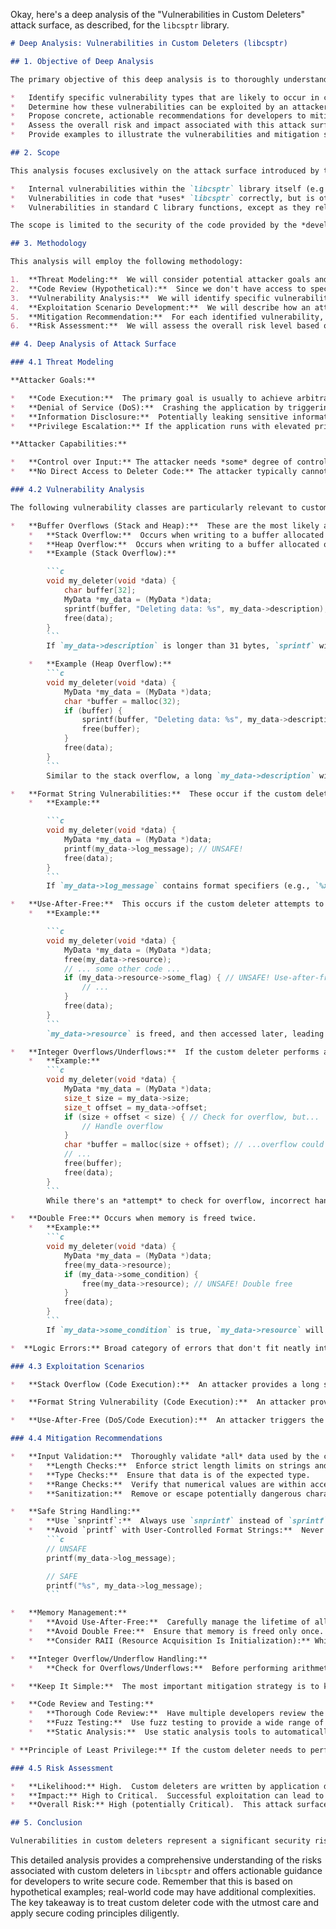 Okay, here's a deep analysis of the "Vulnerabilities in Custom Deleters" attack surface, as described, for the `libcsptr` library.

```markdown
# Deep Analysis: Vulnerabilities in Custom Deleters (libcsptr)

## 1. Objective of Deep Analysis

The primary objective of this deep analysis is to thoroughly understand the security implications of using custom deleters within the `libcsptr` library.  We aim to:

*   Identify specific vulnerability types that are likely to occur in custom deleters.
*   Determine how these vulnerabilities can be exploited by an attacker.
*   Propose concrete, actionable recommendations for developers to mitigate these risks.
*   Assess the overall risk and impact associated with this attack surface.
*   Provide examples to illustrate the vulnerabilities and mitigation strategies.

## 2. Scope

This analysis focuses exclusively on the attack surface introduced by the *custom deleter* functionality provided by `libcsptr`.  It does *not* cover:

*   Internal vulnerabilities within the `libcsptr` library itself (e.g., bugs in its memory management).
*   Vulnerabilities in code that *uses* `libcsptr` correctly, but is otherwise insecure.
*   Vulnerabilities in standard C library functions, except as they relate to misuse within custom deleters.

The scope is limited to the security of the code provided by the *developer* as a custom deleter.

## 3. Methodology

This analysis will employ the following methodology:

1.  **Threat Modeling:**  We will consider potential attacker goals and capabilities related to exploiting custom deleter vulnerabilities.
2.  **Code Review (Hypothetical):**  Since we don't have access to specific custom deleter implementations, we will analyze *hypothetical* but realistic examples of vulnerable code.  This will include common C programming errors.
3.  **Vulnerability Analysis:**  We will identify specific vulnerability classes (e.g., buffer overflows, format string bugs, use-after-free) that are relevant to custom deleters.
4.  **Exploitation Scenario Development:**  We will describe how an attacker might exploit these vulnerabilities to achieve their goals.
5.  **Mitigation Recommendation:**  For each identified vulnerability, we will provide specific, actionable mitigation strategies.
6.  **Risk Assessment:**  We will assess the overall risk level based on the likelihood and impact of successful exploitation.

## 4. Deep Analysis of Attack Surface

### 4.1 Threat Modeling

**Attacker Goals:**

*   **Code Execution:**  The primary goal is usually to achieve arbitrary code execution within the context of the application using `libcsptr`. This allows the attacker to take full control of the process.
*   **Denial of Service (DoS):**  Crashing the application by triggering a segmentation fault or other fatal error.
*   **Information Disclosure:**  Potentially leaking sensitive information if the custom deleter interacts with data that should remain confidential.  This is less likely but possible.
*   **Privilege Escalation:** If the application runs with elevated privileges, code execution could lead to privilege escalation.

**Attacker Capabilities:**

*   **Control over Input:** The attacker needs *some* degree of control over the data associated with the object being managed by the `csptr`.  This control might be indirect.  For example, if the `csptr` manages a network packet, the attacker might control the packet's contents.
*   **No Direct Access to Deleter Code:** The attacker typically cannot directly modify the custom deleter's source code.  They must exploit existing vulnerabilities.

### 4.2 Vulnerability Analysis

The following vulnerability classes are particularly relevant to custom deleters:

*   **Buffer Overflows (Stack and Heap):**  These are the most likely and dangerous vulnerabilities.  They occur when a custom deleter writes data beyond the allocated bounds of a buffer.
    *   **Stack Overflow:**  Occurs when writing to a buffer allocated on the stack.  Easier to exploit for code execution due to the presence of the return address on the stack.
    *   **Heap Overflow:**  Occurs when writing to a buffer allocated on the heap.  Can be used to overwrite other heap-allocated data, potentially leading to code execution through function pointer overwrites or other techniques.
    *   **Example (Stack Overflow):**

        ```c
        void my_deleter(void *data) {
            char buffer[32];
            MyData *my_data = (MyData *)data;
            sprintf(buffer, "Deleting data: %s", my_data->description); // UNSAFE!
            free(data);
        }
        ```
        If `my_data->description` is longer than 31 bytes, `sprintf` will write past the end of `buffer`, causing a stack overflow.

    *   **Example (Heap Overflow):**
        ```c
        void my_deleter(void *data) {
            MyData *my_data = (MyData *)data;
            char *buffer = malloc(32);
            if (buffer) {
                sprintf(buffer, "Deleting data: %s", my_data->description); // UNSAFE!
                free(buffer);
            }
            free(data);
        }
        ```
        Similar to the stack overflow, a long `my_data->description` will cause a heap overflow.

*   **Format String Vulnerabilities:**  These occur if the custom deleter uses a format string function (e.g., `printf`, `sprintf`) with a format string that is controlled, even partially, by the attacker.
    *   **Example:**

        ```c
        void my_deleter(void *data) {
            MyData *my_data = (MyData *)data;
            printf(my_data->log_message); // UNSAFE!
            free(data);
        }
        ```
        If `my_data->log_message` contains format specifiers (e.g., `%x`, `%n`), the attacker can read from or write to arbitrary memory locations.

*   **Use-After-Free:**  This occurs if the custom deleter attempts to access memory that has already been freed.  This can happen if the deleter incorrectly manages the lifetime of other resources.
    *   **Example:**

        ```c
        void my_deleter(void *data) {
            MyData *my_data = (MyData *)data;
            free(my_data->resource);
            // ... some other code ...
            if (my_data->resource->some_flag) { // UNSAFE! Use-after-free
                // ...
            }
            free(data);
        }
        ```
        `my_data->resource` is freed, and then accessed later, leading to a use-after-free.

*   **Integer Overflows/Underflows:**  If the custom deleter performs arithmetic operations on data associated with the object, integer overflows or underflows can lead to unexpected behavior, potentially including buffer overflows.
    *   **Example:**
        ```c
        void my_deleter(void *data) {
            MyData *my_data = (MyData *)data;
            size_t size = my_data->size;
            size_t offset = my_data->offset;
            if (size + offset < size) { // Check for overflow, but...
                // Handle overflow
            }
            char *buffer = malloc(size + offset); // ...overflow could still happen here if not handled correctly
            // ...
            free(buffer);
            free(data);
        }
        ```
        While there's an *attempt* to check for overflow, incorrect handling or other logic errors could still lead to vulnerabilities.

*   **Double Free:** Occurs when memory is freed twice.
    *   **Example:**
        ```c
        void my_deleter(void *data) {
            MyData *my_data = (MyData *)data;
            free(my_data->resource);
            if (my_data->some_condition) {
                free(my_data->resource); // UNSAFE! Double free
            }
            free(data);
        }
        ```
        If `my_data->some_condition` is true, `my_data->resource` will be freed twice.

*  **Logic Errors:** Broad category of errors that don't fit neatly into the above categories. These can include incorrect assumptions about data, incorrect state management, or other flaws in the deleter's logic.

### 4.3 Exploitation Scenarios

*   **Stack Overflow (Code Execution):**  An attacker provides a long string in `my_data->description` (in the stack overflow example above).  This overwrites the return address on the stack.  When `my_deleter` returns, execution jumps to an address controlled by the attacker, leading to arbitrary code execution.

*   **Format String Vulnerability (Code Execution):**  An attacker provides a crafted format string in `my_data->log_message` (in the format string example above).  They use format specifiers like `%n` to write arbitrary values to memory, eventually overwriting a function pointer or return address to gain control of execution.

*   **Use-After-Free (DoS/Code Execution):**  An attacker triggers the use-after-free condition (in the use-after-free example above).  This can lead to a crash (DoS).  In some cases, if the freed memory has been reallocated and contains attacker-controlled data, it might be possible to achieve code execution.

### 4.4 Mitigation Recommendations

*   **Input Validation:**  Thoroughly validate *all* data used by the custom deleter, even if it comes from seemingly trusted sources.  This includes:
    *   **Length Checks:**  Enforce strict length limits on strings and other data to prevent buffer overflows.  Use functions like `snprintf` instead of `sprintf`.
    *   **Type Checks:**  Ensure that data is of the expected type.
    *   **Range Checks:**  Verify that numerical values are within acceptable ranges.
    *   **Sanitization:**  Remove or escape potentially dangerous characters from strings (e.g., format string specifiers).

*   **Safe String Handling:**
    *   **Use `snprintf`:**  Always use `snprintf` instead of `sprintf` to prevent buffer overflows.  Provide the buffer size as an argument.
    *   **Avoid `printf` with User-Controlled Format Strings:**  Never pass user-controlled data directly as the format string to `printf`, `sprintf`, or related functions.  Use a fixed format string and pass the data as arguments.
        ```c
        // UNSAFE
        printf(my_data->log_message);

        // SAFE
        printf("%s", my_data->log_message);
        ```

*   **Memory Management:**
    *   **Avoid Use-After-Free:**  Carefully manage the lifetime of all resources.  Set pointers to `NULL` after freeing them to prevent accidental reuse.
    *   **Avoid Double Free:**  Ensure that memory is freed only once.  Carefully review code paths to prevent double-free vulnerabilities.
    *   **Consider RAII (Resource Acquisition Is Initialization):** While `libcsptr` itself provides a form of RAII, consider using RAII principles within the custom deleter for managing other resources.

*   **Integer Overflow/Underflow Handling:**
    *   **Check for Overflows/Underflows:**  Before performing arithmetic operations, check for potential overflows or underflows.  Use safe arithmetic functions if available.

*   **Keep It Simple:**  The most important mitigation strategy is to keep custom deleters as simple as possible.  Avoid complex logic, unnecessary operations, and interactions with external resources.  The simpler the deleter, the easier it is to review and ensure its security.

*   **Code Review and Testing:**
    *   **Thorough Code Review:**  Have multiple developers review the custom deleter code, specifically looking for security vulnerabilities.
    *   **Fuzz Testing:**  Use fuzz testing to provide a wide range of inputs to the custom deleter and check for crashes or unexpected behavior.
    *   **Static Analysis:**  Use static analysis tools to automatically identify potential vulnerabilities in the code.

* **Principle of Least Privilege:** If the custom deleter needs to perform actions that require elevated privileges, consider whether those actions can be performed outside the deleter, in a separate process or component with restricted privileges.

### 4.5 Risk Assessment

*   **Likelihood:** High.  Custom deleters are written by application developers, who may not have extensive security expertise.  Common C programming errors are likely to occur.
*   **Impact:** High to Critical.  Successful exploitation can lead to arbitrary code execution, giving the attacker full control of the application.
*   **Overall Risk:** High (potentially Critical).  This attack surface requires careful attention and rigorous mitigation strategies.

## 5. Conclusion

Vulnerabilities in custom deleters represent a significant security risk for applications using `libcsptr`.  Developers must treat custom deleter code as security-critical and apply all standard secure coding practices.  Thorough input validation, safe string handling, careful memory management, and rigorous testing are essential to mitigate these risks.  The principle of keeping deleters as simple as possible is paramount. By following these recommendations, developers can significantly reduce the likelihood of introducing vulnerabilities into their applications through custom deleters.
```

This detailed analysis provides a comprehensive understanding of the risks associated with custom deleters in `libcsptr` and offers actionable guidance for developers to write secure code. Remember that this is based on hypothetical examples; real-world code may have additional complexities. The key takeaway is to treat custom deleter code with the utmost care and apply secure coding principles diligently.